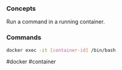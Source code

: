### Concepts

Run a command in a running container.

### Commands

```bash
docker exec -it [container-id] /bin/bash
```

#docker #container 